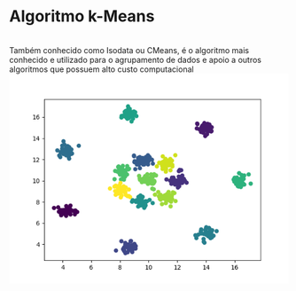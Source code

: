 # Algoritmo k-Means
<br>
Também conhecido como Isodata ou CMeans, é o algoritmo mais conhecido e utilizado para o agrupamento de dados e
apoio a outros algoritmos que possuem alto custo computacional
<br>
<img src = "figure.png">

